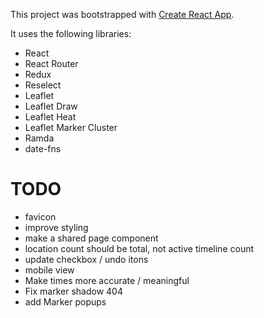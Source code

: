 This project was bootstrapped with [Create React App](https://github.com/facebook/create-react-app).

It uses the following libraries:

- React
- React Router
- Redux
- Reselect
- Leaflet
- Leaflet Draw
- Leaflet Heat
- Leaflet Marker Cluster
- Ramda
- date-fns

# TODO

- favicon
- improve styling
- make a shared page component
- location count should be total, not active timeline count
- update checkbox / undo itons
- mobile view
- Make times more accurate / meaningful
- Fix marker shadow 404
- add Marker popups
